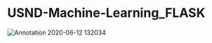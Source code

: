 # USND-Machine-Learning_FLASK

![Annotation 2020-06-12 132034](https://user-images.githubusercontent.com/56355704/84479258-403a3700-acb0-11ea-98c9-237996138935.jpg)
